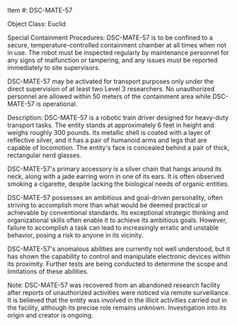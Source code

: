 Item #: DSC-MATE-57

Object Class: Euclid

Special Containment Procedures: DSC-MATE-57 is to be confined to a secure, temperature-controlled containment chamber at all times when not in use. The robot must be inspected regularly by maintenance personnel for any signs of malfunction or tampering, and any issues must be reported immediately to site supervisors.

DSC-MATE-57 may be activated for transport purposes only under the direct supervision of at least two Level 3 researchers. No unauthorized personnel are allowed within 50 meters of the containment area while DSC-MATE-57 is operational.

Description: DSC-MATE-57 is a robotic train driver designed for heavy-duty transport tasks. The entity stands at approximately 6 feet in height and weighs roughly 300 pounds. Its metallic shell is coated with a layer of reflective silver, and it has a pair of humanoid arms and legs that are capable of locomotion. The entity's face is concealed behind a pair of thick, rectangular nerd glasses.

DSC-MATE-57's primary accessory is a silver chain that hangs around its neck, along with a jade earring worn in one of its ears. It is often observed smoking a cigarette, despite lacking the biological needs of organic entities.

DSC-MATE-57 possesses an ambitious and goal-driven personality, often striving to accomplish more than what would be deemed practical or achievable by conventional standards. Its exceptional strategic thinking and organizational skills often enable it to achieve its ambitious goals. However, failure to accomplish a task can lead to increasingly erratic and unstable behavior, posing a risk to anyone in its vicinity.

DSC-MATE-57's anomalous abilities are currently not well understood, but it has shown the capability to control and manipulate electronic devices within its proximity. Further tests are being conducted to determine the scope and limitations of these abilities.

Note: DSC-MATE-57 was recovered from an abandoned research facility after reports of unauthorized activities were noticed via remote surveillance. It is believed that the entity was involved in the illicit activities carried out in the facility, although its precise role remains unknown. Investigation into its origin and creator is ongoing.